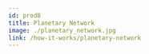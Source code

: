 ```yaml
---
id: prod8
title: Planetary Network
image: ./planetary_network.jpg
link: /how-it-works/planetary-network
---
```

